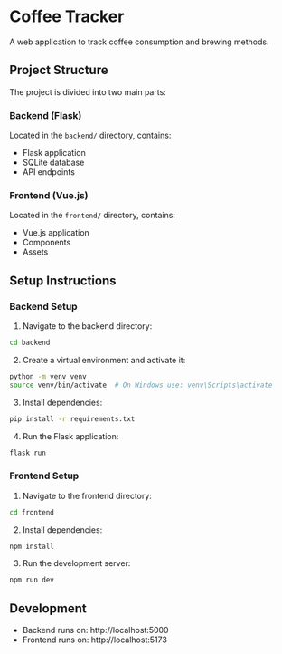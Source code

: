 # Coffee Tracker

A web application to track coffee consumption and brewing methods.

## Project Structure

The project is divided into two main parts:

### Backend (Flask)

Located in the `backend/` directory, contains:
- Flask application
- SQLite database
- API endpoints

### Frontend (Vue.js)

Located in the `frontend/` directory, contains:
- Vue.js application
- Components
- Assets

## Setup Instructions

### Backend Setup

1. Navigate to the backend directory:
```bash
cd backend
```

2. Create a virtual environment and activate it:
```bash
python -m venv venv
source venv/bin/activate  # On Windows use: venv\Scripts\activate
```

3. Install dependencies:
```bash
pip install -r requirements.txt
```

4. Run the Flask application:
```bash
flask run
```

### Frontend Setup

1. Navigate to the frontend directory:
```bash
cd frontend
```

2. Install dependencies:
```bash
npm install
```

3. Run the development server:
```bash
npm run dev
```

## Development

- Backend runs on: http://localhost:5000
- Frontend runs on: http://localhost:5173
